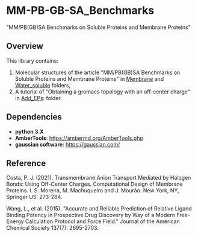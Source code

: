 # MM-PB-GB-SA_Benchmarks

"MM/PB(GB)SA Benchmarks on Soluble Proteins and Membrane Proteins"

## Overview

This library contains:
1. Molecular structures of the article "MM/PB(GB)SA Benchmarks on Soluble Proteins and Membrane Proteins" in [Membrane](https://github.com/shiyu-wangbyte/MM-PB-GB-SA_Benchmarks/tree/main/Membrane) and [Water_soluble](https://github.com/shiyu-wangbyte/MM-PB-GB-SA_Benchmarks/tree/main/Water_soluble) folders,
2. A tutorial of "Obtaining a gromacs topology with an off-center charge" in [Add_EPs](https://github.com/shiyu-wangbyte/MM-PB-GB-SA_Benchmarks/tree/main/Add_EPs): folder.

## Dependencies

* **python 3.X**
* **AmberTools**: https://ambermd.org/AmberTools.php
* **gaussian software**: https://gaussian.com/


## Reference

Costa, P. J. (2021). Transmembrane Anion Transport Mediated by Halogen Bonds: Using Off-Center Charges. Computational Design of Membrane Proteins. I. S. Moreira, M. Machuqueiro and J. Mourão. New York, NY, Springer US: 273-284.

Wang, L., et al. (2015). "Accurate and Reliable Prediction of Relative Ligand Binding Potency in Prospective Drug Discovery by Way of a Modern Free-Energy Calculation Protocol and Force Field." Journal of the American Chemical Society 137(7): 2695-2703.
